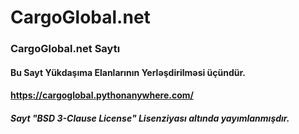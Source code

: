 # CargoGlobal.net
### CargoGlobal.net Saytı
#### Bu Sayt Yükdaşıma Elanlarının Yerləşdirilməsi üçündür.
#### https://cargoglobal.pythonanywhere.com/
##### Sayt "BSD 3-Clause License" Lisenziyası altında yayımlanmışdır.
